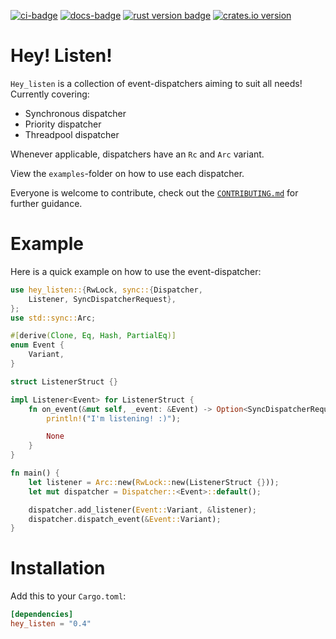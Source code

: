 [![ci-badge][]][ci] [![docs-badge][]][docs] [![rust version badge]][rust version link] [![crates.io version]][crates.io link]

# Hey! Listen!

`Hey_listen` is a collection of event-dispatchers aiming to suit all needs!\
Currently covering:
* Synchronous dispatcher
* Priority dispatcher
* Threadpool dispatcher

Whenever applicable, dispatchers have an `Rc` and `Arc` variant.

View the `examples`-folder on how to use each dispatcher.

Everyone is welcome to contribute, check out the [`CONTRIBUTING.md`](CONTRIBUTING.md) for further guidance.

# Example

Here is a quick example on how to use the event-dispatcher:

```rust
use hey_listen::{RwLock, sync::{Dispatcher,
    Listener, SyncDispatcherRequest},
};
use std::sync::Arc;

#[derive(Clone, Eq, Hash, PartialEq)]
enum Event {
    Variant,
}

struct ListenerStruct {}

impl Listener<Event> for ListenerStruct {
    fn on_event(&mut self, _event: &Event) -> Option<SyncDispatcherRequest> {
        println!("I'm listening! :)");

        None
    }
}

fn main() {
    let listener = Arc::new(RwLock::new(ListenerStruct {}));
    let mut dispatcher = Dispatcher::<Event>::default();

    dispatcher.add_listener(Event::Variant, &listener);
    dispatcher.dispatch_event(&Event::Variant);
}

```

# Installation

Add this to your `Cargo.toml`:

```toml
[dependencies]
hey_listen = "0.4"
```

[ci-badge]: https://img.shields.io/azure-devops/build/lakeware/1942ff94-1b1e-4422-be98-1cd4696568d1/7/breaking-changes.svg?style=flat-square
[ci]: https://dev.azure.com/lakeware/hey_listen/_build?definitionId=7

[docs-badge]: https://img.shields.io/badge/docs-online-5023dd.svg?style=flat-square&colorB=32b6b7
[docs]: https://docs.rs/hey_listen

[rust version badge]: https://img.shields.io/badge/rust-1.34.1+-93450a.svg?style=flat-square&colorB=ff9a0d
[rust version link]: https://blog.rust-lang.org/2019/04/25/Rust-1.34.1.html

[crates.io link]: https://crates.io/crates/hey_listen
[crates.io version]: https://img.shields.io/crates/v/hey_listen.svg?style=flat-square&colorB=b73732
